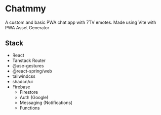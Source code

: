 # Chatmmy
A custom and basic PWA chat app with 7TV emotes. Made using Vite with PWA Asset Generator

## Stack
- React
- Tanstack Router
- @use-gestures
- @react-spring/web
- tailwindcss
- shadcn/ui
- Firebase
    - Firestore
    - Auth (Google)
    - Messaging (Notifications)
    - Functions